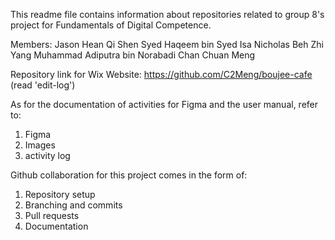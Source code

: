 This readme file contains information about repositories related to group 8's project for Fundamentals of Digital Competence.

Members:
Jason Hean Qi Shen
Syed Haqeem bin Syed Isa
Nicholas Beh Zhi Yang
Muhammad Adiputra bin Norabadi
Chan Chuan Meng

Repository link for Wix Website:
https://github.com/C2Meng/boujee-cafe (read 'edit-log')

As for the documentation of activities for Figma and the user manual, refer to:
1. Figma
2. Images
3. activity log

Github collaboration for this project comes in the form of:
1. Repository setup
2. Branching and commits
3. Pull requests
4. Documentation






